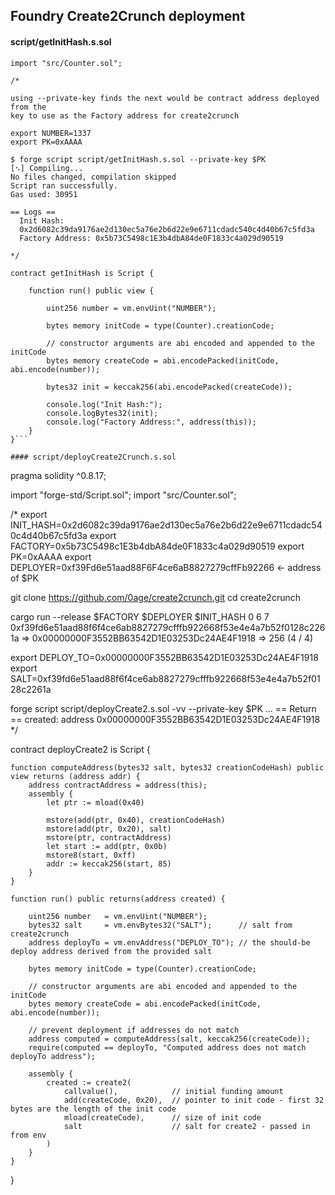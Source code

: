 ## Foundry Create2Crunch deployment

#### script/getInitHash.s.sol

```import "forge-std/Script.sol";
import "src/Counter.sol";

/*

using --private-key finds the next would be contract address deployed from the 
key to use as the Factory address for create2crunch

export NUMBER=1337
export PK=0xAAAA

$ forge script script/getInitHash.s.sol --private-key $PK
[⠢] Compiling...
No files changed, compilation skipped
Script ran successfully.
Gas used: 30951

== Logs ==
  Init Hash:
  0x2d6082c39da9176ae2d130ec5a76e2b6d22e9e6711cdadc540c4d40b67c5fd3a
  Factory Address: 0x5b73C5498c1E3b4dbA84de0F1833c4a029d90519

*/

contract getInitHash is Script {

    function run() public view {

        uint256 number = vm.envUint("NUMBER");

        bytes memory initCode = type(Counter).creationCode;

        // constructor arguments are abi encoded and appended to the initCode
        bytes memory createCode = abi.encodePacked(initCode, abi.encode(number));

        bytes32 init = keccak256(abi.encodePacked(createCode));

        console.log("Init Hash:");
        console.logBytes32(init);
        console.log("Factory Address:", address(this));
    }
}```

#### script/deployCreate2Crunch.s.sol

```
pragma solidity ^0.8.17;

import "forge-std/Script.sol";
import "src/Counter.sol";

/* 
export INIT_HASH=0x2d6082c39da9176ae2d130ec5a76e2b6d22e9e6711cdadc540c4d40b67c5fd3a
export FACTORY=0x5b73C5498c1E3b4dbA84de0F1833c4a029d90519
export PK=0xAAAA
export DEPLOYER=0xf39Fd6e51aad88F6F4ce6aB8827279cffFb92266 <- address of $PK

git clone https://github.com/0age/create2crunch.git
cd create2crunch

cargo run --release $FACTORY $DEPLOYER $INIT_HASH 0 6 7
0xf39fd6e51aad88f6f4ce6ab8827279cfffb922668f53e4e4a7b52f0128c2261a => 0x00000000F3552BB63542D1E03253Dc24AE4F1918 => 256 (4 / 4)

export DEPLOY_TO=0x00000000F3552BB63542D1E03253Dc24AE4F1918
export SALT=0xf39fd6e51aad88f6f4ce6ab8827279cfffb922668f53e4e4a7b52f0128c2261a

forge script script/deployCreate2.s.sol -vv --private-key $PK
...
== Return ==
created: address 0x00000000F3552BB63542D1E03253Dc24AE4F1918
*/

contract deployCreate2 is Script {

    function computeAddress(bytes32 salt, bytes32 creationCodeHash) public view returns (address addr) {
        address contractAddress = address(this);
        assembly {
            let ptr := mload(0x40)

            mstore(add(ptr, 0x40), creationCodeHash)
            mstore(add(ptr, 0x20), salt)
            mstore(ptr, contractAddress)
            let start := add(ptr, 0x0b)
            mstore8(start, 0xff)
            addr := keccak256(start, 85)
        }
    }

    function run() public returns(address created) {
        
        uint256 number   = vm.envUint("NUMBER");
        bytes32 salt     = vm.envBytes32("SALT");      // salt from create2crunch
        address deployTo = vm.envAddress("DEPLOY_TO"); // the should-be deploy address derived from the provided salt

        bytes memory initCode = type(Counter).creationCode;

        // constructor arguments are abi encoded and appended to the initCode
        bytes memory createCode = abi.encodePacked(initCode, abi.encode(number));

        // prevent deployment if addresses do not match
        address computed = computeAddress(salt, keccak256(createCode));
        require(computed == deployTo, "Computed address does not match deployTo address");

        assembly {
            created := create2(
                callvalue(),            // initial funding amount
                add(createCode, 0x20),  // pointer to init code - first 32 bytes are the length of the init code
                mload(createCode),      // size of init code
                salt                    // salt for create2 - passed in from env
            )
        }
    }
}
```

